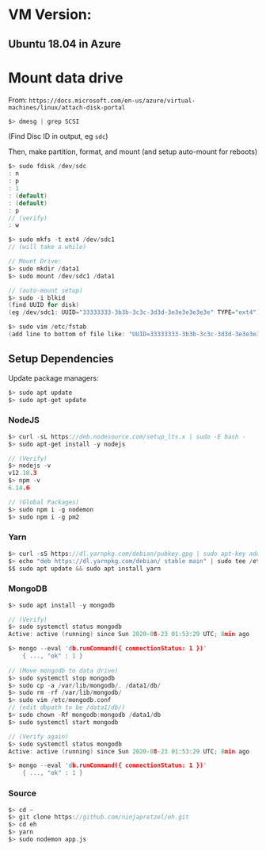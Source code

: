# VM Version:
## Ubuntu 18.04 in Azure

# Mount data drive
From: 
`https://docs.microsoft.com/en-us/azure/virtual-machines/linux/attach-disk-portal`
```c
$> dmesg | grep SCSI
```
(Find Disc ID in output, eg `sdc`)

Then, make partition, format, and mount (and setup auto-mount for reboots)
```c
$> sudo fdisk /dev/sdc
: n
: p
: 1
: (default)
: (default)
: p 
// (verify)
: w

$> sudo mkfs -t ext4 /dev/sdc1
// (will take a while)

// Mount Drive:
$> sudo mkdir /data1
$> sudo mount /dev/sdc1 /data1

// (auto-mount setup)
$> sudo -i blkid
(find UUID for disk)
(eg /dev/sdc1: UUID="33333333-3b3b-3c3c-3d3d-3e3e3e3e3e3e" TYPE="ext4")

$> sudo vim /etc/fstab
(add line to bottom of file like: "UUID=33333333-3b3b-3c3c-3d3d-3e3e3e3e3e3e   /data1   ext4   defaults,nofail   1   2")

```

## Setup Dependencies

Update package managers:
```c
$> sudo apt update
$> sudo apt-get update
```


### NodeJS
```c
$> curl -sL https://deb.nodesource.com/setup_lts.x | sudo -E bash -
$> sudo apt-get install -y nodejs

// (Verify)
$> nodejs -v
v12.18.3
$> npm -v
6.14.6

// (Global Packages)
$> sudo npm i -g nodemon
$> sudo npm i -g pm2
```
### Yarn
```c
$> curl -sS https://dl.yarnpkg.com/debian/pubkey.gpg | sudo apt-key add -
$> echo "deb https://dl.yarnpkg.com/debian/ stable main" | sudo tee /etc/apt/sources.list.d/yarn.list
$$ sudo apt update && sudo apt install yarn
```

### MongoDB
```c
$> sudo apt install -y mongodb

// (Verify)
$> sudo systemctl status mongodb
Active: active (running) since Sun 2020-08-23 01:53:29 UTC; 8min ago

$> mongo --eval 'db.runCommand({ connectionStatus: 1 })'
	{ ..., "ok" : 1 }
	
// (Move mongodb to data drive)
$> sudo systemctl stop mongodb
$> sudo cp -a /var/lib/mongodb/. /data1/db/
$> sudo rm -rf /var/lib/mongodb/
$> sudo vim /etc/mongodb.conf
// (edit dbpath to be /data1/db/)
$> sudo chown -Rf mongodb:mongodb /data1/db
$> sudo systemctl start mongodb

// (Verify again)
$> sudo systemctl status mongodb
Active: active (running) since Sun 2020-08-23 01:53:29 UTC; 8min ago

$> mongo --eval 'db.runCommand({ connectionStatus: 1 })'
	{ ..., "ok" : 1 }
```

### Source
```c
$> cd ~
$> git clone https://github.com/ninjapretzel/eh.git
$> cd eh
$> yarn
$> sudo nodemon app.js
```
